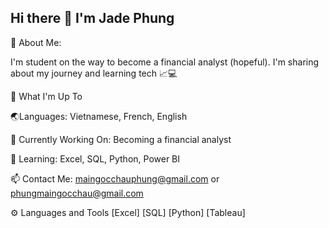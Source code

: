 ## Hi there 👋 I'm Jade Phung  

🌟 About Me:

I'm student on the way to become a financial analyst (hopeful). I'm sharing about my journey and learning tech 📈💻 

👩 What I'm Up To 

🌏Languages: Vietnamese, French, English 

🌱 Currently Working On: Becoming a financial analyst 

📘 Learning: Excel, SQL, Python, Power BI 

📫 Contact Me: maingocchauphung@gmail.com or phungmaingocchau@gmail.com 

⚙️ Languages and Tools [Excel] [SQL] [Python] [Tableau]


